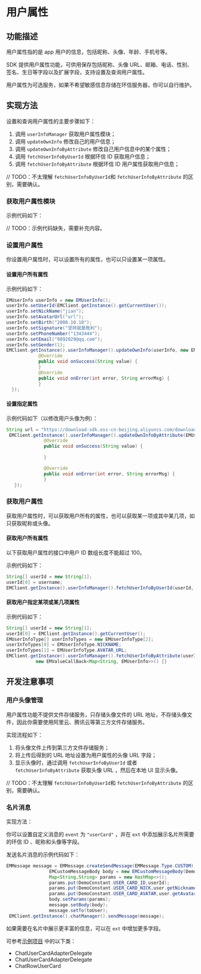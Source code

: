 # 用户属性



## 功能描述


用户属性指的是 app 用户的信息，包括昵称、头像、年龄、手机号等。

SDK 提供用户属性功能，可供用保存包括昵称、头像 URL、邮箱、电话、性别、签名、生日等字段以及扩展字段，支持设置及查询用户属性。

<div class="alert note">用户属性为可选服务，如果不希望敏感信息存储在环信服务器，你可以自行维护。</div>



## 实现方法


设置和查询用户属性的主要步骤如下：

1. 调用 `userInfoManager` 获取用户属性模块；
2. 调用 `updateOwnInfo` 修改自己的用户信息；
3. 调用 `updateOwnInfoByAttribute` 修改自己用户信息中的某个属性；
4. 调用 `fetchUserInfoByUserId` 根据环信 ID 获取用户信息；
5. 调用 `fetchUserInfoByAttribute` 根据环信 ID 用户属性获取用户信息；

// TODO：不太理解 `fetchUserInfoByUserId`和 `fetchUserInfoByAttribute` 的区别，需要确认。


### 获取用户属性模块

示例代码如下：

// TODO：示例代码缺失，需要补充内容。

### 设置用户属性

你设置用户属性时，可以设置所有的属性，也可以只设置某一项属性。

#### 设置用户所有属性

示例代码如下：

```java
EMUserInfo userInfo = new EMUserInfo();
userInfo.setUserId(EMClient.getInstance().getCurrentUser());
userInfo.setNickName("jian");
userInfo.setAvatarUrl("url");
userInfo.setBirth("2000.10.10");
userInfo.setSignature("坚持就是胜利");
userInfo.setPhoneNumber("1343444");
userInfo.setEmail("9892029@qq.com");
userInfo.setGender(1);
EMClient.getInstance().userInfoManager().updateOwnInfo(userInfo, new EMValueCallBack<String>() {
            @Override
            public void onSuccess(String value) {     
            }
            @Override
            public void onError(int error, String errorMsg) {
            }
  });
```

#### 设置指定属性

示例代码如下（以修改用户头像为例）：

```java
String url = "https://download-sdk.oss-cn-beijing.aliyuncs.com/downloads/IMDemo/avatar/Image1.png";
 EMClient.getInstance().userInfoManager().updateOwnInfoByAttribute(EMUserInfoType.AVATAR_URL, url, new EMValueCallBack<String>() {
              @Override
              public void onSuccess(String value) {
                        
              }

              @Override
              public void onError(int error, String errorMsg) {    
              }
   });
```



### 获取用户属性

获取用户属性时，可以获取用户所有的属性，也可以获取某一项或其中某几项，如只获取昵称或头像。


#### 获取用户所有属性

<div class="alert note">以下获取用户属性的接口中用户 ID 数组长度不能超过 100。</div>

示例代码如下：

```java
String[] userId = new String[1];
userId[0] = username;
EMClient.getInstance().userInfoManager().fetchUserInfoByUserId(userId, new EMValueCallBack<Map<String, EMUserInfo>>() {}
```

#### 获取用户指定某项或某几项属性

示例代码如下：

```java
String[] userId = new String[1];
userId[0] = EMClient.getInstance().getCurrentUser();
EMUserInfoType[] userInfoTypes = new EMUserInfoType[2];
userInfoTypes[0] = EMUserInfoType.NICKNAME;
userInfoTypes[1] = EMUserInfoType.AVATAR_URL;
EMClient.getInstance().userInfoManager().fetchUserInfoByAttribute(userId, userInfoTypes,
           new EMValueCallBack<Map<String, EMUserInfo>>() {}
```



## 开发注意事项



### 用户头像管理

用户属性功能不提供文件存储服务，只存储头像文件的 URL 地址，不存储头像文件，因此你需要使用阿里云、腾讯云等第三方文件存储服务。

实现流程如下：

1. 将头像文件上传到第三方文件存储服务；
2. 将上传后得到的 URL 地址设置为用户属性的头像 URL 字段；
3. 显示头像时，通过调用 `fetchUserInfoByUserId` 或者 `fetchUserInfoByAttribute` 获取头像 URL ，然后在本地 UI 显示头像。

// TODO：不太理解 `fetchUserInfoByUserId`和 `fetchUserInfoByAttribute` 的区别，需要确认。



### 名片消息

实现方法：

你可以设置自定义消息的 `event` 为 `"userCard"` ，并在 `ext` 中添加展示名片所需要的环信 ID 、昵称和头像等字段。

发送名片消息的示例代码如下：

```java
EMMessage message = EMMessage.createSendMessage(EMMessage.Type.CUSTOM);
                EMCustomMessageBody body = new EMCustomMessageBody(DemoConstant.USER_CARD_EVENT);
                Map<String,String> params = new HashMap<>();
                params.put(DemoConstant.USER_CARD_ID,userId);
                params.put(DemoConstant.USER_CARD_NICK,user.getNickname());
                params.put(DemoConstant.USER_CARD_AVATAR,user.getAvatar());
                body.setParams(params);
                message.setBody(body);
                message.setTo(toUser);
 EMClient.getInstance().chatManager().sendMessage(message);
```


如果需要在名片中展示更丰富的信息，可以在 `ext` 中增加更多字段。

可参考[示例项目](https://www.easemob.com/download/im) 中的以下类：
- ChatUserCardAdapterDelegate
- ChatUserCardAdapterDelegate
- ChatRowUserCard

